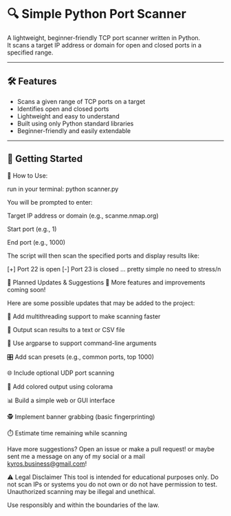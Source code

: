 # 🔍 Simple Python Port Scanner

A lightweight, beginner-friendly TCP port scanner written in Python.  
It scans a target IP address or domain for open and closed ports in a specified range.

---

## 🛠️ Features

- Scans a given range of TCP ports on a target
- Identifies open and closed ports
- Lightweight and easy to understand
- Built using only Python standard libraries
- Beginner-friendly and easily extendable

---

## 🚀 Getting Started

🧪 How to Use:

run in your terminal:
python scanner.py

You will be prompted to enter:

Target IP address or domain (e.g., scanme.nmap.org)

Start port (e.g., 1)

End port (e.g., 1000)

The script will then scan the specified ports and display results like:

[+] Port 22 is open
[-] Port 23 is closed
...
pretty simple no need to stress/n



📌 Planned Updates & Suggestions
🎯 More features and improvements coming soon!

Here are some possible updates that may be added to the project:

🧵 Add multithreading support to make scanning faster

📁 Output scan results to a text or CSV file

🧾 Use argparse to support command-line arguments

🎛️ Add scan presets (e.g., common ports, top 1000)

🌐 Include optional UDP port scanning

🎨 Add colored output using colorama

📊 Build a simple web or GUI interface

🕵️ Implement banner grabbing (basic fingerprinting)

⏱️ Estimate time remaining while scanning

Have more suggestions? Open an issue or make a pull request!
or maybe sent me a message on any of my social or a mail kyros.business@gmail.com!









⚠️ Legal Disclaimer
This tool is intended for educational purposes only.
Do not scan IPs or systems you do not own or do not have permission to test.
Unauthorized scanning may be illegal and unethical.

Use responsibly and within the boundaries of the law.



